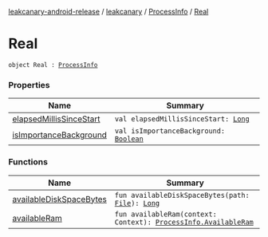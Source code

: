 [leakcanary-android-release](../../../index.md) / [leakcanary](../../index.md) / [ProcessInfo](../index.md) / [Real](./index.md)

# Real

`object Real : `[`ProcessInfo`](../index.md)

### Properties

| Name | Summary |
|---|---|
| [elapsedMillisSinceStart](elapsed-millis-since-start.md) | `val elapsedMillisSinceStart: `[`Long`](https://kotlinlang.org/api/latest/jvm/stdlib/kotlin/-long/index.html) |
| [isImportanceBackground](is-importance-background.md) | `val isImportanceBackground: `[`Boolean`](https://kotlinlang.org/api/latest/jvm/stdlib/kotlin/-boolean/index.html) |

### Functions

| Name | Summary |
|---|---|
| [availableDiskSpaceBytes](available-disk-space-bytes.md) | `fun availableDiskSpaceBytes(path: `[`File`](https://docs.oracle.com/javase/6/docs/api/java/io/File.html)`): `[`Long`](https://kotlinlang.org/api/latest/jvm/stdlib/kotlin/-long/index.html) |
| [availableRam](available-ram.md) | `fun availableRam(context: Context): `[`ProcessInfo.AvailableRam`](../-available-ram/index.md) |
